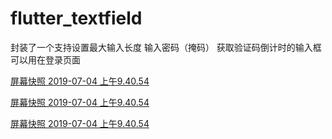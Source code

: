 # flutter_textfield
封装了一个支持设置最大输入长度  输入密码（掩码） 获取验证码倒计时的输入框 可以用在登录页面

[屏幕快照 2019-07-04 上午9.40.54](http://ww3.sinaimg.cn/large/006tNc79ly1g4nkamfxqvj30nm1bcacr.jpg)

[屏幕快照 2019-07-04 上午9.40.54](http://ww1.sinaimg.cn/large/006tNc79ly1g4nk7ka64sj30fa0q4abd.jpg)

[屏幕快照 2019-07-04 上午9.40.54](http://ww1.sinaimg.cn/large/006tNc79ly1g4nka27fwoj30ei0pudh4.jpg)
